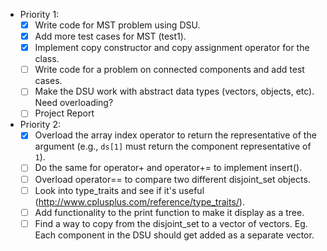 - Priority 1:
    - [x] Write code for MST problem using DSU.
    - [x] Add more test cases for MST (test1).
    - [x] Implement copy constructor and copy assignment operator for the class.
    - [ ] Write code for a problem on connected components and add test cases.
    - [ ] Make the DSU work with abstract data types (vectors, objects, etc). Need overloading?
    - [ ] Project Report
- Priority 2:
    - [x] Overload the array index operator to return the representative of the argument (e.g., `ds[1]` must return the component representative of `1`).
    - [ ] Do the same for operator+ and operator+= to implement insert().
    - [ ] Overload operator== to compare two different disjoint_set objects.
    - [ ] Look into type_traits and see if it's useful (http://www.cplusplus.com/reference/type_traits/).
    - [ ] Add functionality to the print function to make it display as a tree.
    - [ ] Find a way to copy from the disjoint_set to a vector of vectors. Eg. Each component in the DSU should get added as a separate vector.
